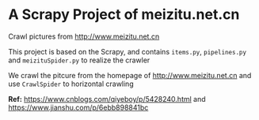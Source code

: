 # A Scrapy Project of meizitu.net.cn

Crawl pictures from http://www.meizitu.net.cn

This project is based on the Scrapy, and contains `items.py`, `pipelines.py` and `meizituSpider.py` to realize the crawler

We crawl the pitcure from the homepage of http://www.meizitu.net.cn and use `CrawlSpider` to horizontal crawling

**Ref:** https://www.cnblogs.com/qiyeboy/p/5428240.html and https://www.jianshu.com/p/6ebb898841bc

